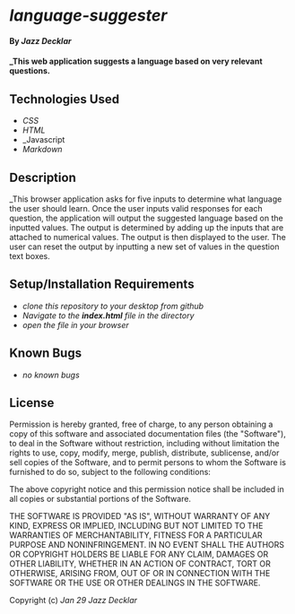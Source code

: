 # _language-suggester_

#### By _**Jazz Decklar**_

#### _This web application suggests a language based on **very relevant** questions.

## Technologies Used

* _CSS_
* _HTML_
* _Javascript
* _Markdown_

## Description

_This browser application asks for five inputs to determine what language the user should learn. Once the user inputs valid responses for each question, the application will output the suggested language based on the inputted values. The output is determined by adding up the inputs that are attached to numerical values. The output is then displayed to the user. The user can reset the output by inputting a new set of values in the question text boxes. 

## Setup/Installation Requirements

* _clone this repository to your desktop from github_
* _Navigate to the __index.html__ file in the directory_
* _open the file in your browser_

## Known Bugs

* _no known bugs_

## License

Permission is hereby granted, free of charge, to any person obtaining a copy of this software and associated documentation files (the "Software"), to deal in the Software without restriction, including without limitation the rights to use, copy, modify, merge, publish, distribute, sublicense, and/or sell copies of the Software, and to permit persons to whom the Software is furnished to do so, subject to the following conditions:

The above copyright notice and this permission notice shall be included in all copies or substantial portions of the Software.

THE SOFTWARE IS PROVIDED "AS IS", WITHOUT WARRANTY OF ANY KIND, EXPRESS OR IMPLIED, INCLUDING BUT NOT LIMITED TO THE WARRANTIES OF MERCHANTABILITY, FITNESS FOR A PARTICULAR PURPOSE AND NONINFRINGEMENT. IN NO EVENT SHALL THE AUTHORS OR COPYRIGHT HOLDERS BE LIABLE FOR ANY CLAIM, DAMAGES OR OTHER LIABILITY, WHETHER IN AN ACTION OF CONTRACT, TORT OR OTHERWISE, ARISING FROM, OUT OF OR IN CONNECTION WITH THE SOFTWARE OR THE USE OR OTHER DEALINGS IN THE SOFTWARE.



Copyright (c) _Jan 29_ _Jazz Decklar_
